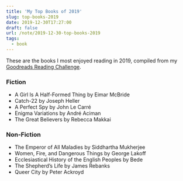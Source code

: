 ```yaml
---
title: 'My Top Books of 2019'
slug: top-books-2019
date: 2019-12-30T17:27:00
draft: false
url: /note/2019-12-30-top-books-2019
tags:
  - book
---
```


These are the books I most enjoyed reading in 2019, compiled from my [Goodreads Reading Challenge](https://www.goodreads.com/challenges/8863-2019-reading-challenge).

### Fiction

- A Girl Is A Half-Formed Thing by Eimar McBride
- Catch-22 by Joseph Heller
- A Perfect Spy by John Le Carré
- Enigma Variations by André Aciman
- The Great Believers by Rebecca Makkai

### Non-Fiction

- The Emperor of All Maladies by Siddhartha Mukherjee
- Women, Fire, and Dangerous Things by George Lakoff
- Ecclesiastical History of the English Peoples by Bede
- The Shepherd’s Life by James Rebanks
- Queer City by Peter Ackroyd
